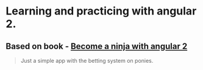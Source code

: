 # Learning and practicing with angular 2.
## Based on book - [Become a ninja with angular 2](https://books.ninja-squad.com/angular2)

> Just a simple app with the betting system on ponies. 
